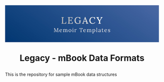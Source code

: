 <h1 align="center" style="margin-top: 1em; margin-bottom: 1em;">
  <p><img alt="Legacy Logo" src="./legacy-logo.jpg"></p>
  <p>Legacy - mBook Data Formats</p>
</h1>

This is the repository for sample mBook data structures
